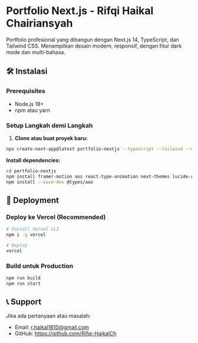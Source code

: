 # Portfolio Next.js - Rifqi Haikal Chairiansyah

Portfolio profesional yang dibangun dengan Next.js 14, TypeScript, dan Tailwind CSS. Menampilkan desain modern, responsif, dengan fitur dark mode dan multi-bahasa.

## 🛠️ Instalasi

### Prerequisites
- Node.js 18+ 
- npm atau yarn

### Setup Langkah demi Langkah

1. **Clone atau buat proyek baru:**
```bash
npx create-next-app@latest portfolio-nextjs --typescript --tailwind --eslint --app --src-dir --import-alias "@/*"
```

**Install dependencies:**
```bash
cd portfolio-nextjs
npm install framer-motion aos react-type-animation next-themes lucide-react
npm install --save-dev @types/aos
```

## 🚀 Deployment

### Deploy ke Vercel (Recommended)
```bash
# Install Vercel CLI
npm i -g vercel

# Deploy
vercel
```

### Build untuk Production
```bash
npm run build
npm run start
```

## 📞 Support

Jika ada pertanyaan atau masalah:
- Email: r.haikal1610@gmail.com
- GitHub: https://github.com/Rifqi-HaikalCh